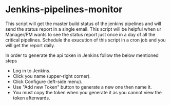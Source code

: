 # Jenkins-pipelines-monitor

This script will get the master build status of the jenkins pipelines and will send the status report in a single email. This script will be helpful when ur Manager/PM wants to see the status report just once in a day of all the critical pipelines. Schedule the exucution of this script in a cron job and you will get the report daily.

In order to generate the api token in Jenkins follow the below mentioned steps

* Log in to Jenkins.
* Click you name (upper-right corner).
* Click Configure (left-side menu).
* Use "Add new Token" button to generate a new one then name it.
* You must copy the token when you generate it as you cannot view the token afterwards.
